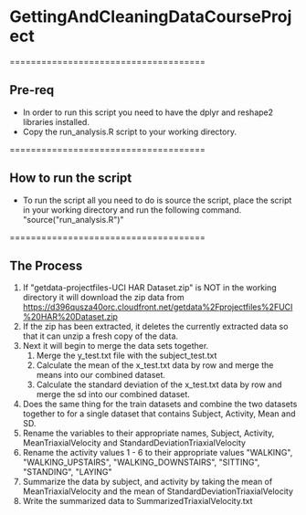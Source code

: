 # GettingAndCleaningDataCourseProject
=====================================
## Pre-req
* In order to run this script you need to have the dplyr and reshape2 libraries installed.
* Copy the run_analysis.R script to your working directory.

=====================================
## How to run the script
* To run the script all you need to do is source the script, place the script in your working directory and run the following command. "source("run_analysis.R")"

=====================================
## The Process
1. If "getdata-projectfiles-UCI HAR Dataset.zip" is NOT in the working directory it will download the zip data from https://d396qusza40orc.cloudfront.net/getdata%2Fprojectfiles%2FUCI%20HAR%20Dataset.zip
2. If the zip has been extracted, it deletes the currently extracted data so that it can unzip a fresh copy of the data.
3. Next it will begin to merge the data sets together. 
	1. Merge the y_test.txt file with the subject_test.txt
	2. Calculate the mean of the x_test.txt data by row and merge the means into our combined dataset.	
	3. Calculate the standard deviation of the x_test.txt data by row and merge the sd into our combined dataset.
4. Does the same thing for the train datasets and combine the two datasets together to for a single dataset that contains Subject, Activity, Mean and SD.
5. Rename the variables to their appropriate names, Subject, Activity, MeanTriaxialVelocity and StandardDeviationTriaxialVelocity 	
5. Rename the activity values 1 - 6 to their appropriate values "WALKING", "WALKING_UPSTAIRS", "WALKING_DOWNSTAIRS", "SITTING", "STANDING", "LAYING"
6. Summarize the data by subject, and activity by taking the mean of MeanTriaxialVelocity and the mean of StandardDeviationTriaxialVelocity
7. Write the summarized data to SummarizedTriaxialVelocity.txt